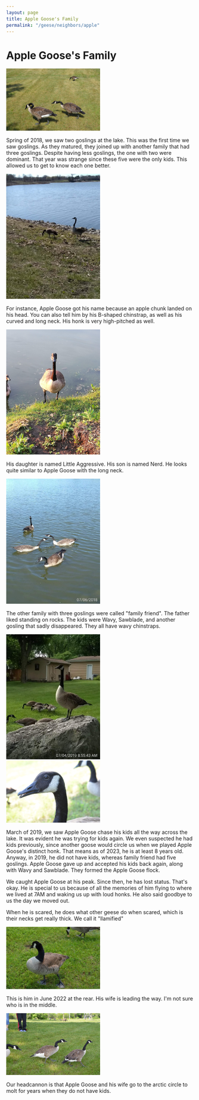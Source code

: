 ```yaml
---
layout: page
title: Apple Goose's Family
permalink: "/geese/neighbors/apple"
--- 
```


<h1>Apple Goose's Family</h1>

<img src="/images/geese/apple/applewife.jpg" alt="applewife" style="height: 50%; width: 50%;"/>

Spring of 2018, we saw two goslings at the lake. This was the first time we saw goslings. As they matured, they joined up with another family that had three goslings. Despite having less goslings, the one with two were dominant. That year was strange since these five were the only kids. This allowed us to get to know each one better.

<img src="/images/geese/apple/first.jpg" alt="first" style="height: 50%; width: 50%;"/>

For instance, Apple Goose got his name because an apple chunk landed on his head. You can also tell him by his B-shaped chinstrap, as well as his curved and long neck. His honk is very high-pitched as well.

<img src="/images/geese/apple/apple.jpg" alt="apple" style="height: 50%; width: 50%;"/>

His daughter is named Little Aggressive.
His son is named Nerd. He looks quite similar to Apple Goose with the long neck.

<img src="/images/geese/apple/family.jpg" alt="family" style="height: 50%; width: 50%;"/>

The other family with three goslings were called "family friend". The father liked standing on rocks. The kids were Wavy, Sawblade, and another gosling that sadly disappeared. They all have wavy chinstraps.

<img src="/images/geese/apple/rock.jpg" alt="rock" style="height: 50%; width: 50%;"/>

<img src="/images/geese/apple/wavy.jpg" alt="wavy" style="height: 50%; width: 50%;"/>

March of 2019, we saw Apple Goose chase his kids all the way across the lake. It was evident he was trying for kids again. We even suspected he had kids previously, since another goose would circle us when we played Apple Goose's distinct honk. That means as of 2023, he is at least 8 years old. Anyway, in 2019, he did not have kids, whereas family friend had five goslings. Apple Goose gave up and accepted his kids back again, along with Wavy and Sawblade. They formed the Apple Goose flock.

We caught Apple Goose at his peak. Since then, he has lost status. That's okay. He is special to us because of all the memories of him flying to where we lived at 7AM and waking us up with loud honks. He also said goodbye to us the day we moved out.

When he is scared, he does what other geese do when scared, which is their necks get really thick. We call it "llamified"

<img src="/images/geese/apple/llama.jpg" alt="llama" style="height: 50%; width: 50%;"/>

This is him in June 2022 at the rear. His wife is leading the way. I'm not sure who is in the middle.


<img src="/images/geese/apple/applerecent.png" alt="applerecent" style="height: 50%; width: 50%;"/>

Our headcannon is that Apple Goose and his wife go to the arctic circle to molt for years when they do not have kids.